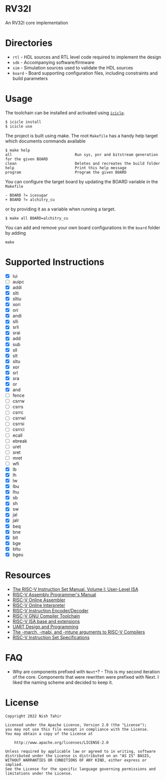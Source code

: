 # RV32I
An RV32I core implementation

# Directories

* `rtl` - HDL sources and RTL level code required to implement the design
* `sdk` - Accompanying software/firmware
* `sim` - Simulation sources used to validate the HDL sources
* `board` - Board supporting configuration files, including constraints and build parameters

# Usage

The toolchain can be installed and activated using [`icicle`](https://github.com/nishtahir/icicle).

```
$ icicle install
$ icicle use
```

The project is built using make. The root `Makefile` has a handy help target which documents commands available

```
$ make help
all                            Run sys, pnr and bitstream generation for the given BOARD
clean                          Deletes and recreates the build folder
help                           Print this help message
program                        Program the given BOARD
```

You can configure the target board by updating the BOARD variable in the `Makefile` 

```
- BOARD ?= icesugar
+ BOARD ?= alchitry_cu
```

or by providing it as a variable when running a target.

```
$ make all BOARD=alchitry_cu 
```

You can add and remove your own board configurations in the `board` folder by adding 

```
make 
```

# Supported Instructions

- [x] lui 
- [ ] auipc 
- [x] addi 
- [x] slti 
- [x] sltiu 
- [x] xori 
- [x] ori 
- [x] andi 
- [x] slli 
- [x] srli 
- [x] srai 
- [x] add 
- [x] sub 
- [x] sll 
- [x] slt 
- [x] sltu 
- [x] xor 
- [x] srl 
- [x] sra 
- [x] or 
- [x] and 
- [ ] fence 
- [ ] csrrw 
- [ ] csrrs 
- [ ] csrrc 
- [ ] csrrwi 
- [ ] csrrsi 
- [ ] csrrci 
- [ ] ecall 
- [ ] ebreak 
- [ ] uret 
- [ ] sret 
- [ ] mret 
- [ ] wfi 
- [x] lb 
- [x] lh 
- [x] lw 
- [x] lbu 
- [x] lhu 
- [x] sb 
- [x] sh 
- [x] sw 
- [x] jal 
- [x] jalr 
- [x] beq 
- [x] bne 
- [x] blt 
- [x] bge 
- [x] bltu 
- [x] bgeu 

# Resources

* [The RISC-V Instruction Set Manual. Volume I: User-Level ISA](https://riscv.org/wp-content/uploads/2017/05/riscv-spec-v2.2.pdf)
* [RISC-V Assembly Programmer's Manual](https://github.com/riscv-non-isa/riscv-asm-manual/blob/master/riscv-asm.md)
* [RISC-V Online Assembler](https://riscvasm.lucasteske.dev/#)
* [RISC-V Online Interpreter](https://www.cs.cornell.edu/courses/cs3410/2019sp/riscv/interpreter/)
* [RISC-V Instruction Encoder/Decoder](https://luplab.gitlab.io/rvcodecjs/)
* [RISC-V GNU Compiler Toolchain](https://github.com/riscv-collab/riscv-gnu-toolchain)
* [RISC-V ISA base and extensions](https://en.wikipedia.org/wiki/RISC-V#ISA_base_and_extensions)
* [UART Design and Programming](https://babbage.cs.qc.cuny.edu/courses/cs343/2003_02/UART.html)
* [The -march, -mabi, and -mtune arguments to RISC-V Compilers](https://www.sifive.com/blog/all-aboard-part-1-compiler-args)
* [RISC-V Instruction Set Specifications](https://msyksphinz-self.github.io/riscv-isadoc/html/index.html)

# FAQ

* Why are components prefixed with `Next*`? - This is my second iteration of the core. Components that were rewritten were prefixed with Next. 
I liked the naming scheme and decided to keep it. 

# License
```
Copyright 2022 Nish Tahir

Licensed under the Apache License, Version 2.0 (the "License");
you may not use this file except in compliance with the License.
You may obtain a copy of the License at

    http://www.apache.org/licenses/LICENSE-2.0

Unless required by applicable law or agreed to in writing, software
distributed under the License is distributed on an "AS IS" BASIS,
WITHOUT WARRANTIES OR CONDITIONS OF ANY KIND, either express or implied.
See the License for the specific language governing permissions and
limitations under the License.
```